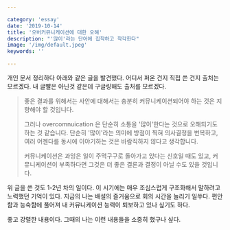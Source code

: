 ```yaml
---

category: 'essay'
date: '2019-10-14'
title: '오버커뮤니케이션에 대한 오해'
description: "'많이'라는 단어에 집착하고 착각한다"
image: '/img/default.jpeg'
keywords: ''

---
```


개인 문서 정리하다 아래와 같은 글을 발견했다. 어디서 퍼온 건지 직접 쓴 건지 출처는 모르겠다. 내 글빨은 아닌것 같은데 구글링해도 출처를 모르겠다.

> 좋은 결과를 위해서는 사안에 대해서는 충분히 커뮤니케이션되어야 하는 것은 지향해야 할 것입니다. 
>
> 그러나 overcomnuication 은 단순히 소통을 '많이'한다는 것으로 오해되기도 하는 것 같습니다. 단순히 '많이'라는 의미에 방점이 찍혀 의사결정을 번복하고, 여러 어젠다를 동시에 이야기하는 것은 바람직하지 않다고 생각합니다. 
>
> 커뮤니케이션은 과잉은 일이 주먹구구로 돌아가고 있다는 신호일 때도 있고, 커뮤니케이션이 부족하다면 그것은 더 좋은 결론과 결정이 아닐 수도 있을 것입니다. 
> 

위 글을 쓴 것도 1-2년 차의 일이다. 이 시기에는 매우 조심스럽게 구조화해서 말하려고 노력했던 기억이 있다. 지금의 나는 배설의 즐거움으로 회의 시간을 늘리기 일쑤다. 편안함과 능숙함에 풀어져 내 커뮤니케이션 능력이 퇴보하고 있나 싶기도 하다.

좋고 강렬한 내용이다. 그때의 나는 이런 내용들을 소중히 했구나 싶다.


